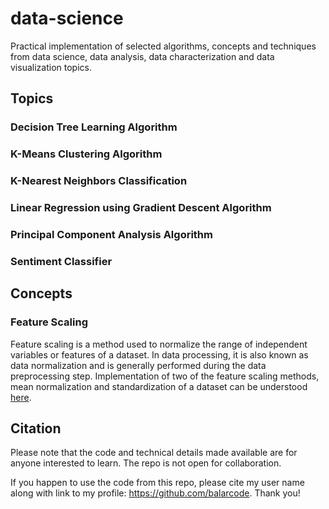 # data-science

Practical implementation of selected algorithms, concepts and techniques from data science, data analysis, data characterization and data visualization topics.

## Topics

### Decision Tree Learning Algorithm

### K-Means Clustering Algorithm

### K-Nearest Neighbors Classification

### Linear Regression using Gradient Descent Algorithm

### Principal Component Analysis Algorithm

### Sentiment Classifier

## Concepts

### Feature Scaling

Feature scaling is a method used to normalize the range of independent variables or features of a dataset. In data processing, it is also known as data normalization and is generally performed during the data preprocessing step. Implementation of two of the feature scaling methods, mean normalization and standardization of a dataset can be understood [here](https://github.com/balarcode/subjects/tree/main/random_process#readme).

## Citation

Please note that the code and technical details made available are for anyone interested to learn. The repo is not open for collaboration.

If you happen to use the code from this repo, please cite my user name along with link to my profile: https://github.com/balarcode. Thank you!
